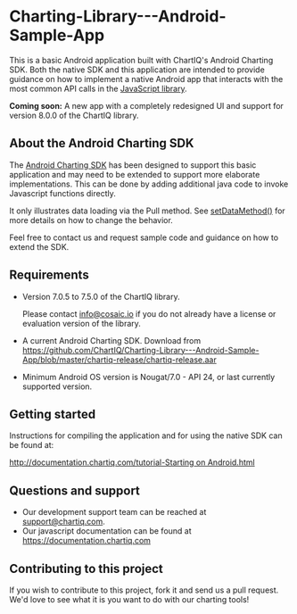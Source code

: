 # Charting-Library---Android-Sample-App

This is a basic Android application built with ChartIQ's Android Charting SDK.
Both the native SDK and this application are intended to provide guidance on how to implement a native Android app that interacts with the most common API calls in the [JavaScript library](https://documentation.chartiq.com).

**Coming soon:** A new app with a completely redesigned UI and support for version 8.0.0 of the ChartIQ library.

## About the Android Charting SDK

The [Android Charting SDK](https://github.com/ChartIQ/Charting-Library---Android-SDK) has been designed to support this basic application and may need to be extended to support more elaborate implementations.
This can be done by adding additional java code to invoke Javascript functions directly.

It only illustrates data loading via the Pull method. See [setDataMethod()](https://chartiq.readme.io/docs/setdatamethod-pushpull-behavior) for more details on how to change the behavior.

Feel free to contact us and request sample code and guidance on how to extend the SDK.

## Requirements

- Version 7.0.5 to 7.5.0 of the ChartIQ library.

  Please contact info@cosaic.io if you do not already have a license or evaluation version of the library.

* A current Android Charting SDK. Download from https://github.com/ChartIQ/Charting-Library---Android-Sample-App/blob/master/chartiq-release/chartiq-release.aar

* Minimum Android OS version is Nougat/7.0 - API 24, or last currently supported version.

## Getting started

Instructions for compiling the application and for using the native SDK can be found at:

[http://documentation.chartiq.com/tutorial-Starting on Android.html](http://documentation.chartiq.com/tutorial-Starting%20on%20Android.html)

## Questions and support

- Our development support team can be reached at [support@chartiq.com](mailto:support@chartiq.com).
- Our javascript documentation can be found at https://documentation.chartiq.com


## Contributing to this project

If you wish to contribute to this project, fork it and send us a pull request.
We'd love to see what it is you want to do with our charting tools!
